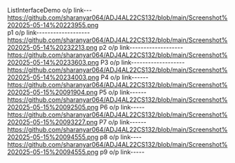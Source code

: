 ListInterfaceDemo o/p link---  https://github.com/sharanyar064/ADJ4AL22CS132/blob/main/Screenshot%202025-05-14%20223955.png             
p1 o/p link-------------------https://github.com/sharanyar064/ADJ4AL22CS132/blob/main/Screenshot%202025-05-14%20232213.png
p2 o/p link-------------------https://github.com/sharanyar064/ADJ4AL22CS132/blob/main/Screenshot%202025-05-14%20233603.png
P3 o/p link-------------------https://github.com/sharanyar064/ADJ4AL22CS132/blob/main/Screenshot%202025-05-14%20234003.png
P4 o/p link------https://github.com/sharanyar064/ADJ4AL22CS132/blob/main/Screenshot%202025-05-15%20091904.png
P5 o/p link------https://github.com/sharanyar064/ADJ4AL22CS132/blob/main/Screenshot%202025-05-15%20092505.png
P6 o/p link-----https://github.com/sharanyar064/ADJ4AL22CS132/blob/main/Screenshot%202025-05-15%20093227.png
P7 o/p link------https://github.com/sharanyar064/ADJ4AL22CS132/blob/main/Screenshot%202025-05-15%20094555.png
p8 o/p link----https://github.com/sharanyar064/ADJ4AL22CS132/blob/main/Screenshot%202025-05-15%20094555.png
p9 o/p link-----


